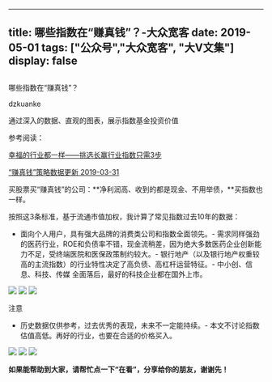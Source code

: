 
---
title:   哪些指数在“赚真钱”？-大众宽客
date: 2019-05-01
tags: ["公众号","大众宽客", "大V文集"]
display: false
---


## 



哪些指数在“赚真钱”？




dzkuanke




通过深入的数据、直观的图表，展示指数基金投资价值




参考阅读：

[幸福的行业都一样——挑选长赢行业指数只需3步](http://mp.weixin.qq.com/s?__biz=MzAwMTc1MDcwNw==&amp;mid=2648273097&amp;idx=1&amp;sn=2f957b81f3a7e74bc0c5ee9c00f5c027&amp;chksm=82f93315b58eba03bdd47cad22bda4c984a9762246dbcad1682d68578a21f5a574b80f1b11d7&amp;scene=21#wechat_redirect)

[“赚真钱”策略数据更新 2019-03-31](http://mp.weixin.qq.com/s?__biz=MzAwMTc1MDcwNw==&amp;mid=2648274191&amp;idx=1&amp;sn=9257fa54db99c0e67a9ae66eb6775ddf&amp;chksm=82f936d3b58ebfc5db68d3791520c0873558009c4df4b3989a2826315f475b7b1d27c8715cf1&amp;scene=21#wechat_redirect)



买股票买“赚真钱”的公司：**净利润高、收到的都是现金、不用举债，**买指数也一样。



按照这3条标准，基于流通市值加权，我计算了常见指数过去10年的数据：


- 面向个人用户，具有强大品牌的消费类公司和指数全面领先。- 需求同样强劲的医药行业，ROE和负债率不错，现金流稍差，因为绝大多数医药企业创新能力不足，受终端医院和医保政策制约较大。- 银行地产（以及银行地产权重较高的主流指数）的行业特性决定了高负债、高杠杆运营特征。- 中小创、信息、科技、传媒 全面落后，最好的科技企业都在国外上市。
<img class="" data-copyright="0" data-ratio="0.9968911917098445" data-s="300,640" src="https://mmbiz.qpic.cn/mmbiz_png/PKw3FQPmhIg68qWBA0ficxmCWU1mByJAnLH2Wmfo5XeVZq7rF7ibVkibS8VyESR4HYpPicSBmD68c1ulNWdvHZibNbQ/640?wx_fmt=png" data-type="png" data-w="965" style=""/>

<img class="" data-copyright="0" data-ratio="0.9786368260427264" data-s="300,640" src="https://mmbiz.qpic.cn/mmbiz_png/PKw3FQPmhIg68qWBA0ficxmCWU1mByJAn0sTkCccqQVsRSFd5gb4FrWpMBq82eibMVhqKh8jx4kmZ5Pr41CBDIjQ/640?wx_fmt=png" data-type="png" data-w="983" style=""/>

<img class="" data-copyright="0" data-ratio="1.0031282586027113" data-s="300,640" src="https://mmbiz.qpic.cn/mmbiz_png/PKw3FQPmhIg68qWBA0ficxmCWU1mByJAnHHkUhXyzEglTNsujXIibVtymZM9Gv2I2F1qYwO0dEw7SkeoSY8rfPicw/640?wx_fmt=png" data-type="png" data-w="959" style=""/>



注意
- 历史数据仅供参考，过去优秀的表现，未来不一定能持续。- 本文不讨论指数估值高低。再好的行业，也要在合适的价格买入。


<img class="" data-copyright="0" data-ratio="1.4463894967177242" data-s="300,640" src="https://mmbiz.qpic.cn/mmbiz_png/PKw3FQPmhIg68qWBA0ficxmCWU1mByJAnqSjeFXsE5yiaOarNe57y7XiajO1OMpVWD0qexKvQ8dmBJ9PlQibfRgrFQ/640?wx_fmt=png" data-type="png" data-w="914" style=""/>

<img class="" data-copyright="0" data-ratio="1.5299539170506913" data-s="300,640" src="https://mmbiz.qpic.cn/mmbiz_png/PKw3FQPmhIg68qWBA0ficxmCWU1mByJAnrVNgibqXkGUiaU01Kco0UbZQAAOlqG9dRKCHutBsFgHK8ibBfZftUto7w/640?wx_fmt=png" data-type="png" data-w="868" style=""/>

<img class="" data-copyright="0" data-ratio="1.5819477434679334" data-s="300,640" src="https://mmbiz.qpic.cn/mmbiz_png/PKw3FQPmhIg68qWBA0ficxmCWU1mByJAn540PDIrct86RzwJ90oGNOyCFvTgX0ricY0IZ0sGa3MWYDJcVxHibu0cA/640?wx_fmt=png" data-type="png" data-w="842" style=""/>



**如果能帮助到大家，请帮忙点一下<strong style="max-width: 100%;box-sizing: border-box !important;word-wrap: break-word !important;">“在看”**，分享给你的朋友，谢谢先！</strong>








